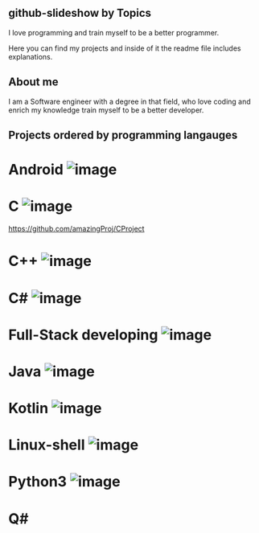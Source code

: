 ## github-slideshow by Topics

I love programming and train myself to be a better programmer.

Here you can find my projects and inside of it the readme file includes explanations.

## About me

I am a Software engineer with a degree in that field,
who love coding and enrich my knowledge train myself to be a better developer.

## Projects ordered by programming langauges

# Android ![image](https://user-images.githubusercontent.com/68805670/135895357-e5817eb8-dd88-4791-87f6-1efe91301f7b.png)

# C ![image](https://user-images.githubusercontent.com/68805670/141069216-f7d9bbc4-5172-482c-bb3c-12e3b7129357.png)

https://github.com/amazingProj/CProject

# C++ ![image](https://user-images.githubusercontent.com/68805670/141069268-f2946e22-bf0c-410b-ab6f-ef446c29dc71.png)


# C# ![image](https://user-images.githubusercontent.com/68805670/135895177-da798fc5-9d22-4691-899f-f43b37c317df.png)

# Full-Stack developing ![image](https://user-images.githubusercontent.com/68805670/135895741-7e0a3144-b9d2-442b-8366-7b685464dc7a.png)

# Java ![image](https://user-images.githubusercontent.com/68805670/135895412-72189b30-3c23-4075-a2ed-44fff6309b9b.png)

# Kotlin ![image](https://user-images.githubusercontent.com/68805670/135895493-c5384440-cf93-49e2-8d03-9185f6d5c7a8.png)

# Linux-shell ![image](https://user-images.githubusercontent.com/68805670/135895812-9483cac3-e669-4cc8-a2fd-22a5c2cb4837.png)


# Python3 ![image](https://user-images.githubusercontent.com/68805670/135895309-cee09eeb-97f6-4a8b-834a-7f9b0e0eef6f.png)


# Q#
